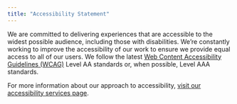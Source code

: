 ```yaml
---
title: "Accessibility Statement"
---
```

        
We are committed to delivering experiences that are accessible to the widest possible audience, including those with disabilities. We’re constantly working to improve the accessibility of our work to ensure we provide equal access to all of our users. We follow the latest [Web Content Accessibility Guidelines (WCAG)](https://www.w3.org/WAI/standards-guidelines/wcag/) Level AA standards or, when possible, Level AAA standards.



For more information about our approach to accessibility, [visit our accessibility services page](https://www.heimcreative.studio/services/accessibility).